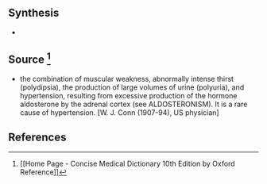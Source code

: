 ## Synthesis
- 
## Source [^1]
- the combination of muscular weakness, abnormally intense thirst (polydipsia), the production of large volumes of urine (polyuria), and hypertension, resulting from excessive production of the hormone aldosterone by the adrenal cortex (see ALDOSTERONISM). It is a rare cause of hypertension. \[W. J. Conn (1907-94), US physician]
## References

[^1]: [[Home Page - Concise Medical Dictionary 10th Edition by Oxford Reference]]